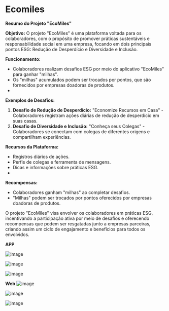 # Ecomiles

**Resumo do Projeto "EcoMiles"**

**Objetivo:** O projeto "EcoMiles" é uma plataforma voltada para os colaboradores, com o propósito de promover práticas sustentáveis e responsabilidade social em uma empresa, focando em dois principais pontos ESG: Redução de Desperdício e Diversidade e Inclusão.

**Funcionamento:**

- Colaboradores realizam desafios ESG por meio do aplicativo "EcoMiles" para ganhar "milhas".
- Os "milhas" acumulados podem ser trocados por pontos, que são fornecidos por empresas doadoras de produtos.
- 

**Exemplos de Desafios:**

1. **Desafio de Redução de Desperdício:** "Economize Recursos em Casa" - Colaboradores registram ações diárias de redução de desperdício em suas casas.
2. **Desafio de Diversidade e Inclusão:** "Conheça seus Colegas" - Colaboradores se conectam com colegas de diferentes origens e compartilham experiências.

**Recursos da Plataforma:**

- Registros diários de ações.
- Perfis de colegas e ferramenta de mensagens.
- Dicas e informações sobre práticas ESG.
- 

**Recompensas:**

- Colaboradores ganham "milhas" ao completar desafios.
- "Milhas" podem ser trocados por pontos oferecidos por empresas doadoras de produtos.

O projeto "EcoMiles" visa envolver os colaboradores em práticas ESG, incentivando a participação ativa por meio de desafios e oferecendo recompensas que podem ser resgatadas junto a empresas parceiras, criando assim um ciclo de engajamento e benefícios para todos os envolvidos.

**APP**

![image](https://github.com/abigailmvlima/fiap-ecomiles-react/assets/81816418/45c5e7df-25d1-4a99-a9ca-c542ad75e0dc)

![image](https://github.com/abigailmvlima/fiap-ecomiles-react/assets/81816418/845417a8-2ad4-4a6f-80bf-b76ab2cdcd74)

![image](https://github.com/abigailmvlima/fiap-ecomiles-react/assets/81816418/951bb99a-24ae-4a18-a265-7f910ba95a8f)

**Web**
![image](https://github.com/abigailmvlima/fiap-ecomiles-react/assets/81816418/72f94c92-46e6-4814-9583-c1c51291a6f8)

![image](https://github.com/abigailmvlima/fiap-ecomiles-react/assets/81816418/2b7248ab-d13b-43e7-99cd-090a4f51799d)

![image](https://github.com/abigailmvlima/fiap-ecomiles-react/assets/81816418/646eb8e1-585c-4898-8fb0-20986523863d)








